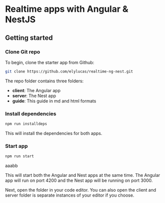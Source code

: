 # Realtime apps with Angular & NestJS

## Getting started

### Clone Git repo

To begin, clone the starter app from Github:

```bash
git clone https://github.com/elylucas/realtime-ng-nest.git
```

The repo folder contains three folders:

- **client**: The Angular app
- **server**: The Nest app
- **guide**: This guide in md and html formats

### Install dependencies

```bash
npm run installdeps
```

This will install the dependencies for both apps.

### Start app

```bash
npm run start
```


aaabb


This will start both the Angular and Nest apps at the same time. The Angular app
will run on port 4200 and the Nest app will be running on port 3000.

Next, open the folder in your code editor. You can also open the client and
server folder is separate instances of your editor if you choose.
